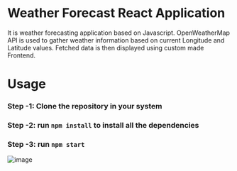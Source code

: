 <h1>Weather Forecast React Application</h1>
<p>It is weather forecasting application based on Javascript. OpenWeatherMap API is used to gather weather information based on current Longitude and Latitude values. Fetched data is then displayed using custom made Frontend.</p>

# Usage 
### Step -1: Clone the repository in your system
### Step -2: run `npm install` to install all the dependencies
### Step -3: run `npm start` 

![image](https://user-images.githubusercontent.com/64642799/209445316-2684a0f6-1558-4408-88ae-7ca73ad7aa5c.png)


